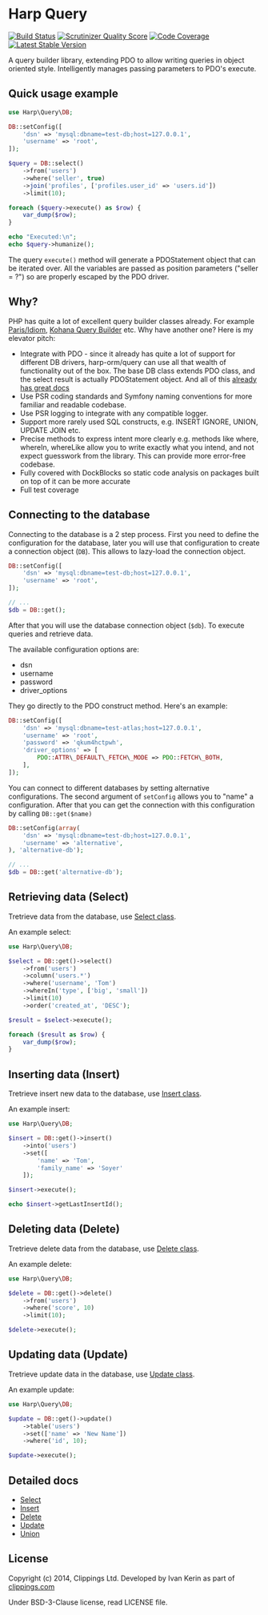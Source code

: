 # Harp Query

[![Build Status](https://travis-ci.org/harp-orm/query.svg?branch=master)](https://travis-ci.org/harp-orm/query)
[![Scrutinizer Quality Score](https://scrutinizer-ci.com/g/harp-orm/query/badges/quality-score.png?s=429880c25663a4c0c4768fbb4158abe048726e82)](https://scrutinizer-ci.com/g/harp-orm/query/)
[![Code Coverage](https://scrutinizer-ci.com/g/harp-orm/query/badges/coverage.png?s=e32088c682e67d1c7eec28b58f9c6a34a2123ed7)](https://scrutinizer-ci.com/g/harp-orm/query/)
[![Latest Stable Version](https://poser.pugx.org/harp-orm/query/v/stable.svg)](https://packagist.org/packages/harp-orm/query)

A query builder library, extending PDO to allow writing queries in object oriented style.
Intelligently manages passing parameters to PDO's execute.

## Quick usage example

```php
use Harp\Query\DB;

DB::setConfig([
    'dsn' => 'mysql:dbname=test-db;host=127.0.0.1',
    'username' => 'root',
]);

$query = DB::select()
    ->from('users')
    ->where('seller', true)
    ->join('profiles', ['profiles.user_id' => 'users.id'])
    ->limit(10);

foreach ($query->execute() as $row) {
    var_dump($row);
}

echo "Executed:\n";
echo $query->humanize();
```

The query ``execute()`` method will generate a PDOStatement object that can be iterated over. All the variables are passed as position parameters ("seller = ?") so are properly escaped by the PDO driver.

## Why?

PHP has quite a lot of excellent query builder classes already. For example [Paris/Idiom](http://j4mie.github.io/idiormandparis/), [Kohana Query Builder](http://kohanaframework.org/3.3/guide/database/query/builder) etc. Why have another one? Here is my elevator pitch:

- Integrate with PDO - since it already has quite a lot of support for different DB drivers, harp-orm/query can use all that wealth of functionality out of the box. The base DB class extends PDO class, and the select result is actually PDOStatement object. And all of this [already has great docs](http://us3.php.net/manual/en/book.pdo.php)
- Use PSR coding standards and Symfony naming conventions for more familiar and readable codebase.
- Use PSR logging to integrate with any compatible logger.
- Support more rarely used SQL constructs, e.g. INSERT IGNORE, UNION, UPDATE JOIN etc.
- Precise methods to express intent more clearly e.g. methods like where, whereIn, whereLike allow you to write exactly what you intend, and not expect guesswork from the library. This can provide more error-free codebase.
- Fully covered with DockBlocks so static code analysis on packages built on top of it can be more accurate
- Full test coverage

## Connecting to the database

Connecting to the database is a 2 step process. First you need to define the configuration for the database, later you will use that configuration to create a connection object (``DB``). This allows to lazy-load the connection object.

```php
DB::setConfig([
    'dsn' => 'mysql:dbname=test-db;host=127.0.0.1',
    'username' => 'root',
]);

// ...
$db = DB::get();
```
After that you will use the database connection object (``$db``). To execute queries and retrieve data.

The available configuration options are:

 - dsn
 - username
 - password
 - driver_options

They go directly to the PDO construct method. Here's an example:

```php
DB::setConfig([
    'dsn' => 'mysql:dbname=test-atlas;host=127.0.0.1',
    'username' => 'root',
    'password' => 'qkum4hctpwh',
    'driver_options' => [
        PDO::ATTR\_DEFAULT\_FETCH\_MODE => PDO::FETCH\_BOTH,
    ],
]);
```

You can connect to different databases by setting alternative configurations. The second argument of ``setConfig`` allows you to "name" a configuration. After that you can get the connection with this configuration by calling ``DB::get($name)``

```php
DB::setConfig(array(
    'dsn' => 'mysql:dbname=test-db;host=127.0.0.1',
    'username' => 'alternative',
), 'alternative-db');

// ...
$db = DB::get('alternative-db');
```

## Retrieving data (Select)

Tretrieve data from the database, use [Select class](/src/Select.php).

An example select:

```php
use Harp\Query\DB;

$select = DB::get()->select()
    ->from('users')
    ->column('users.*')
    ->where('username', 'Tom')
    ->whereIn('type', ['big', 'small'])
    ->limit(10)
    ->order('created_at', 'DESC');

$result = $select->execute();

foreach ($result as $row) {
    var_dump($row);
}
```

## Inserting data (Insert)

Tretrieve insert new data to the database, use [Insert class](/src/Insert.php).

An example insert:

```php
use Harp\Query\DB;

$insert = DB::get()->insert()
    ->into('users')
    ->set([
        'name' => 'Tom',
        'family_name' => 'Soyer'
    ]);

$insert->execute();

echo $insert->getLastInsertId();
```

## Deleting data (Delete)

Tretrieve delete data from the database, use [Delete class](/src/Delete.php).

An example delete:

```php
use Harp\Query\DB;

$delete = DB::get()->delete()
    ->from('users')
    ->where('score', 10)
    ->limit(10);

$delete->execute();
```

## Updating data (Update)

Tretrieve update data in the database, use [Update class](/src/Update.php).

An example update:

```php
use Harp\Query\DB;

$update = DB::get()->update()
    ->table('users')
    ->set(['name' => 'New Name'])
    ->where('id', 10);

$update->execute();
```

## Detailed docs

- [Select](/docs/Select.md)
- [Insert](/docs/Insert.md)
- [Delete](/docs/Delete.md)
- [Update](/docs/Update.md)
- [Union](/docs/Union.md)

## License

Copyright (c) 2014, Clippings Ltd. Developed by Ivan Kerin as part of [clippings.com](http://clippings.com)

Under BSD-3-Clause license, read LICENSE file.
